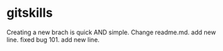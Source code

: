 # gitskills
Creating a new brach is quick AND simple.
Change readme.md.
add new line.
fixed bug 101.
add new line.
